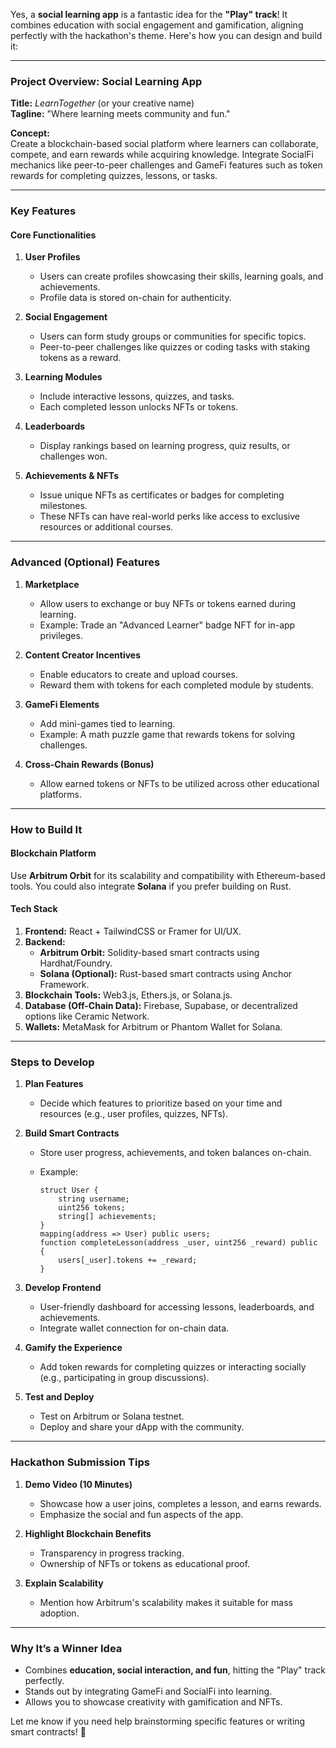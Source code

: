 
Yes, a **social learning app** is a fantastic idea for the **"Play" track**! It combines education with social engagement and gamification, aligning perfectly with the hackathon's theme. Here's how you can design and build it:

---

### **Project Overview: Social Learning App**

**Title:** _LearnTogether_ (or your creative name)  
**Tagline:** "Where learning meets community and fun."

**Concept:**  
Create a blockchain-based social platform where learners can collaborate, compete, and earn rewards while acquiring knowledge. Integrate SocialFi mechanics like peer-to-peer challenges and GameFi features such as token rewards for completing quizzes, lessons, or tasks.

---

### **Key Features**

#### **Core Functionalities**

1. **User Profiles**
    
    - Users can create profiles showcasing their skills, learning goals, and achievements.
    - Profile data is stored on-chain for authenticity.
2. **Social Engagement**
    
    - Users can form study groups or communities for specific topics.
    - Peer-to-peer challenges like quizzes or coding tasks with staking tokens as a reward.
3. **Learning Modules**
    
    - Include interactive lessons, quizzes, and tasks.
    - Each completed lesson unlocks NFTs or tokens.
4. **Leaderboards**
    
    - Display rankings based on learning progress, quiz results, or challenges won.
5. **Achievements & NFTs**
    
    - Issue unique NFTs as certificates or badges for completing milestones.
    - These NFTs can have real-world perks like access to exclusive resources or additional courses.

---

### **Advanced (Optional) Features**

1. **Marketplace**
    
    - Allow users to exchange or buy NFTs or tokens earned during learning.
    - Example: Trade an "Advanced Learner" badge NFT for in-app privileges.
2. **Content Creator Incentives**
    
    - Enable educators to create and upload courses.
    - Reward them with tokens for each completed module by students.
3. **GameFi Elements**
    
    - Add mini-games tied to learning.
    - Example: A math puzzle game that rewards tokens for solving challenges.
4. **Cross-Chain Rewards (Bonus)**
    
    - Allow earned tokens or NFTs to be utilized across other educational platforms.

---

### **How to Build It**

#### **Blockchain Platform**

Use **Arbitrum Orbit** for its scalability and compatibility with Ethereum-based tools. You could also integrate **Solana** if you prefer building on Rust.

#### **Tech Stack**

1. **Frontend:** React + TailwindCSS or Framer for UI/UX.
2. **Backend:**
    - **Arbitrum Orbit:** Solidity-based smart contracts using Hardhat/Foundry.
    - **Solana (Optional):** Rust-based smart contracts using Anchor Framework.
3. **Blockchain Tools:** Web3.js, Ethers.js, or Solana.js.
4. **Database (Off-Chain Data):** Firebase, Supabase, or decentralized options like Ceramic Network.
5. **Wallets:** MetaMask for Arbitrum or Phantom Wallet for Solana.

---

### **Steps to Develop**

1. **Plan Features**
    
    - Decide which features to prioritize based on your time and resources (e.g., user profiles, quizzes, NFTs).
2. **Build Smart Contracts**
    
    - Store user progress, achievements, and token balances on-chain.
    - Example:
        
        ```solidity
        struct User {
            string username;
            uint256 tokens;
            string[] achievements;
        }
        mapping(address => User) public users;
        function completeLesson(address _user, uint256 _reward) public {
            users[_user].tokens += _reward;
        }
        ```
        
3. **Develop Frontend**
    
    - User-friendly dashboard for accessing lessons, leaderboards, and achievements.
    - Integrate wallet connection for on-chain data.
4. **Gamify the Experience**
    
    - Add token rewards for completing quizzes or interacting socially (e.g., participating in group discussions).
5. **Test and Deploy**
    
    - Test on Arbitrum or Solana testnet.
    - Deploy and share your dApp with the community.

---

### **Hackathon Submission Tips**

1. **Demo Video (10 Minutes)**
    
    - Showcase how a user joins, completes a lesson, and earns rewards.
    - Emphasize the social and fun aspects of the app.
2. **Highlight Blockchain Benefits**
    
    - Transparency in progress tracking.
    - Ownership of NFTs or tokens as educational proof.
3. **Explain Scalability**
    
    - Mention how Arbitrum's scalability makes it suitable for mass adoption.

---

### **Why It’s a Winner Idea**

- Combines **education, social interaction, and fun**, hitting the "Play" track perfectly.
- Stands out by integrating GameFi and SocialFi into learning.
- Allows you to showcase creativity with gamification and NFTs.

Let me know if you need help brainstorming specific features or writing smart contracts! 🚀